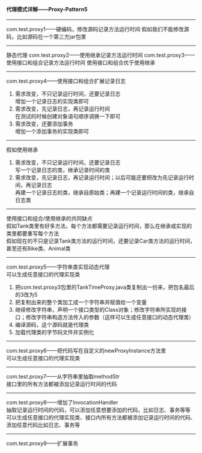 #### 代理模式详解——Proxy-Pattern5

---
com.test.proxy1——硬编码，修改源码记录方法运行时间
假如我们不能修改源码，比如源码在一个第三方jar包里

---
静态代理
com.test.proxy2——使用继承记录方法运行时间
com.test.proxy3——使用接口和组合记录方法运行时间
使用接口和组合优于使用继承

---
com.test.proxy4——使用接口和组合扩展记录日志
   1. 需求改变，不只记录运行时间，还要记录日志   
增加一个记录日志的实现类即可
   2. 需求改变，先记录日志，再记录运行时间   
在测试的时候创建对象语句顺序调换一下即可
   3. 需求改变，还要添加事务   
增加一个添加事务的实现类即可
---
假如使用继承
   1. 需求改变，不只记录运行时间，还要记录日志   
写一个记录日志的类，继承记录时间的类
   2. 需求改变，先记录日志，再记录运行时间；以后可能还要把改为先记录运行时间，再记录日志   
再建一个记录日志的类，继承自原始类；再建一个记录运行时间的类，继承自日志类
---
使用接口和组合/使用继承的共同缺点   
假如Tank类里有好多方法，每个方法都需要记录运行时间，那么在继承或实现的类里都要重写每个方法   
假如现在的不只是记录Tank类方法的运行时间，还要记录Car类方法的运行时间，甚至还有Bike类、Animal类   

---
com.test.proxy5——字符串类实现动态代理   
可以生成任意接口的代理实现类
   1. 把com.test.proxy3包里的TankTimeProxy.java类复制出一份来，把包名最后的3改为5
   2. 把复制出来的整个类加工成一个字符串并赋值给一个变量
   3. 继续修改字符串，声明一个接口类型的Class对象；修改字符串所实现的接口；修改字符串构造方法传入的参数（这样可以生成任意接口的动态代理类）
   4. 编译源码，这个源码就是代理类
   5. 加载代理类的字节码文件并实例化
---
com.test.proxy6——把代码写在自定义的newProxyInstance方法里   
可以生成任意接口的代理实现类   

---
com.test.proxy7——从字符串里抽取methodStr   
接口里的所有方法都被添加记录运行时间的代码   

---
com.test.proxy8——增加了InvocationHandler   
抽取记录运行时间的代码，可以添加任意想要添加的代码，比如日志、事务等等   
可以生成任意接口的代理实现类、接口内所有方法都被添加记录运行时间的代码、添加任意代码比如日志、事务等

---
com.test.proxy9——扩展事务
